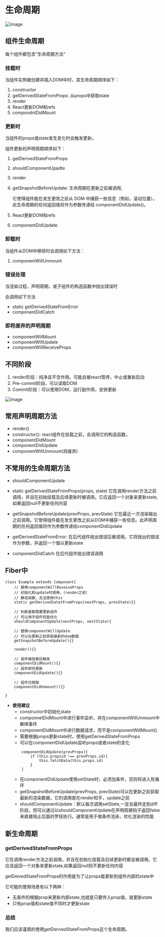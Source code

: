 # 生命周期

![image](../images/react-live.png)

## 组件生命周期
每个组件都包含”生命周期方法“

### 挂载时
当组件实例被创建并插入DOM中时，其生命周期顺序如下：
1. constructor
2. getDerivedStateFromProps:  从props中获取state
3. render
4. React更新DOM和refs
5. compondntDidMount

### 更新时
当组件的props或state发生变化时会触发更新。

组件更新的声明周期顺序如下：
1. getDerivedStateFromProps
2. shouldComponentUpadte
3. render
4. getSnapshotBeforeUpdate: 生命周期在更新之前被调用,

   它使得组件能在发生更改之前从 DOM 中捕获一些信息（例如，滚动位置）。此生命周期的任何返回值将作为参数传递给 componentDidUpdate()。
5. React更新DOM和refs
6. componentDidUpdate

### 卸载时
当组件从DOM中移除时会调用如下方法：

1. componentWillUnmount

### 错误处理

当渲染过程，声明周期，或子组件的构造函数中抛出错误时

会调用如下方法
- static getDerivedStateFromError
- componentDidCatch


### 即将废弃的声明周期

- componentWillMount
- componentWillUpdate
- componentWillReceiveProps

## 不同阶段
1. render阶段：纯净且不含作用。可能会被react暂停，中止或重新启动
2. Pre-commit阶段，可以读取DOM
3. Commit阶段：可以使用DOM，运行副作用，安排更新

![image](../images/react-live.png)

## 常用声明周期方法
- render()
- constructor(): react组件在挂载之前，会调用它的构造函数。
- componentDidMount
- componentDidUpdate
- componentWillUnmount(将废弃)

## 不常用的生命周期方法
- shouldComponentUpdate
- static getDerivedStateFromProps(props, state)
    它在调用render方法之前调用，并且在初始挂载及后续更新时被调用。它应返回一个对象来更新state,如果返回null不更新任何内容

- getSnapshotBeforeUpdate(prevProps, prevState)
    它在最近一次渲染输出之前调用。它使得组件能在发生更改之前从DOM中捕获一些信息。此声明周期的任何返回值将作为参数传递给componentDidUpdate
- getDerivedStateFromError:
    在后代组件抛出错误后被调用。它将抛出的错误作为参数，并返回一个值以更新state

- componentDidCatch
    在后代组件抛出错误调用

## Fiber中
```
class Example extends Component{
    // 替换componentWillReveiveProps
    // 初始化和update时调用，（render之前）
    // 静态函数，无法使用this
    static getDerivedSatetFromProps(nextProps, prevState){}

    // 判断是都需要更新组件
    // 可以用于组件性能优化
    shouldComponentUpdate(nextProps, nextState){

    // 替换componentWillUpdate
    // 可以在更新之前获取最新的dom数据
    getSnapshotBeforeUpdate(){}
    
    render(){}
    
    // 组件被挂载后触发
    componentDidMount(){}
    // 组件即将更新
    componentDidUpdate(){}

    // 组件已销毁
    componentDidUnmount(){}
    
}
```
- **使用建议**
    - constructor中初始化state
    - componnetDidMount中进行事件监听，并在componentWillUnmount中解绑事件
    - componentDidMount中进行数据请求，而不是componentWillMount()
    - 需要根据props更新state时，使用getDerivedStateFromProps
    - 可以在componentDidUpdate监听props或者state的变化
    ```
        componentDidUpdate(prevProps){
            if (this.propsid !== prevProps.id){
                this.fetchData(this.props.id)
            }
        }
    ```
    - 在componentDidUpdate使用setState时，必须加条件，否则将进入死循环
    - getSnapshotBeforeUpdate(prevProps, prevState)可以在更新之前获取最新的渲染数据，它的调用是在render知乎，update之前
    - shouldComponentUpdate：默认每次调用setState,一定会最终走到diff阶段，但可以通过以shouldComponentUpdate在声明周期钩子返回false来直接阻止后面的罗技执行。通常是用于做条件渲染，优化渲染的性能

## 新生命周期
### getDerivedStateFromProps

它在调用render方法之前调用，并且在初始化挂载及后续更新时都会被调用。它应该返回一个对象来更新state,如果返回null则不更新任何内容

getDeivedStateFromProps的作用是为了让props能更新到组件内部的state中

它可能的使用场景有以下两种：
- 无条件的根据prop来更新内部state,也就是只要传入prop值，就更新state
- 只有prop值和state值不同时才更新state

### 总结
我们应该谨慎的使用getDerivedStateFromProps这个生命周期。

